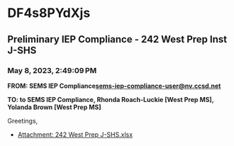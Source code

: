 # DF4s8PYdXjs
## Preliminary IEP Compliance - 242 West Prep Inst J-SHS
### May 8, 2023, 2:49:09 PM
**FROM: SEMS IEP Compliance<sems-iep-compliance-user@nv.ccsd.net>**

**TO: to SEMS IEP Compliance, Rhonda Roach-Luckie [West Prep MS], Yolanda Brown [West Prep MS]**


Greetings, 





* [Attachment: 242 West Prep J-SHS.xlsx](DF4s8PYdXjs-attachment-1.xlsx)
